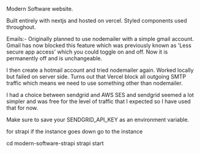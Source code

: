 Modern Software website.

Built entirely with nextjs and hosted on vercel. Styled components used throughout.

Emails:-
Originally planned to use nodemailer with a simple gmail account. Gmail has now blocked this feature which was previously
known as 'Less secure app access' which you could toggle on and off. Now it is permanently off and is unchangeable.

I then create a hotmail account and tried nodemailer again. Worked locally but failed on server side. Turns out that 
Vercel block all outgoing SMTP traffic which means we need to use something other than nodemailer.

I had a choice between sendgrid and AWS SES and sendgrid seemed a lot simpler and was free for the level of traffic that I
expected so I have used that for now.

Make sure to save your SENDGRID_API_KEY as an environment variable.

for strapi if the instance goes down go to the instance 

cd modern-software-strapi
strapi start
